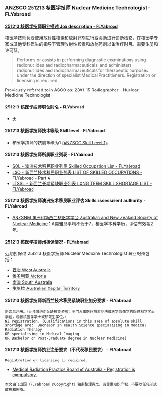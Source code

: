 ### ANZSCO 251213 核医学技师 Nuclear Medicine Technologist - FLYabroad ###

####  [251213 核医学技师职业描述 Job description - FLYabroad](http://www.flyabroadvisa.com/anzsco/2512.html#251213)

核医学技师负责使用放射性核素和放射药剂进行或协助进行诊断检查，在核医学专家或其他专科医生的指导下管理放射性核素和放射药剂以备治疗时用。需要注册和许可证。

> Performs or assists in performing diagnostic examinations using radionuclides and radiopharmaceuticals, and administers radionuclides and radiopharmaceuticals for therapeutic purposes under the direction of specialist Medical Practitioners. Registration or licensing is required.

Previously referred to in ASCO as:
2391-15 Radiographer - Nuclear Medicine Technologist

#### 251213 核医学技师职位别名 - FLYabroad
 
- 无

#### 251213 核医学技师技术等级 Skill level - FLYabroad

- 核医学技师的技能等级为1 [(ANZSCO Skill Level 1)](http://www.flyabroadvisa.com/anzsco/)。

#### 251213 核医学技师所属职业列表 - FLYabroad

- [SOL - 澳洲技术移民职业列表 Skilled Occupation List - FLYabroad](http://www.flyabroadvisa.com/sol/)
- [LSO - 新西兰技术移民职业列表 LIST OF SKILLED OCCUPATIONS - FLYabroad](http://nz.flyabroadvisa.com/lso/) - [Part A](parta)
- [LTSSL - 新西兰长期紧缺职业列表 LONG TERM SKILL SHORTAGE LIST - FLYabroad](http://nz.flyabroadvisa.com/work-residence/ltssl.html)

#### 251213 核医学技师澳洲技术移民职业评估 Skills assessment authority - FLYabroad

- [ANZSNM 澳洲和新西兰核医学学会 Australian and New Zealand Society of Nuclear Medicine](http://www.flyabroadvisa.com/ass/anzsnm.html)：A类雅思平均不低于7，核医学本科学历，评估有效期2年。

#### 251213 核医学技师州担保情况 - FLYabroad

近期担保过 251213 核医学技师 Nuclear Medicine Technologist 职业的州包括：

- [西澳 West Australia](http://www.flyabroadvisa.com/zdb/wa.html)
- [维多利亚 Victoria](http://www.flyabroadvisa.com/zdb/vic.html)
- [南澳 South Australia](http://www.flyabroadvisa.com/zdb/sa.html)
- [堪培拉 Australian Capital Territory](http://www.flyabroadvisa.com/zdb/act.html)

#### 251213 核医学技师新西兰技术移民紧缺职业加分要求 - FLYabroad

    新西兰注册。（此领域绝对紧缺技能资格：专门从事医疗放射疗法或医学影像学的保健科学学士学位，或者核医学学士或研究生学位。）
    NZ registration. (Qualifications in this area of absolute skill shortage are:  Bachelor in Health Science specialising in Medical Radiation Therapy 
    OR specialising in Medical Imaging 
    OR Bachelor or Post-Graduate degree in Nuclear Medicine) 

#### 251213 核医学技师执业注册要求（不代表移民要求） - FLYabroad

    Registration or licensing is required.

- [Medical Radiation Practice Board of Australia - Registration is compulsory.](http://www.medicalradiationpracticeboard.gov.au/)

`本文由飞出国（FLYabroad @Copyright）独家整理完成，请尊重知识产权，不要以任何形式散布和传播。`